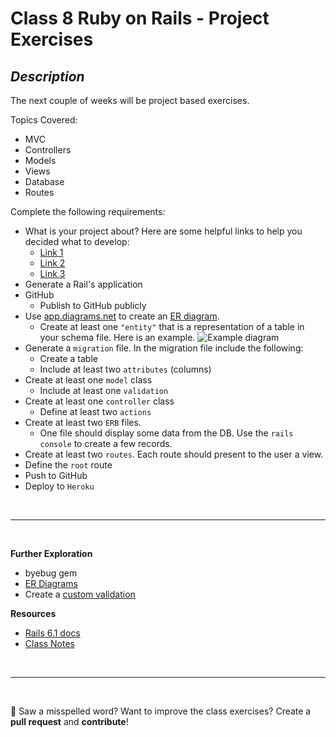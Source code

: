 # Class 8 **Ruby on Rails - Project Exercises**

## _Description_

The next couple of weeks will be project based exercises.

Topics Covered:

- MVC
- Controllers
- Models
- Views
- Database
- Routes

Complete the following requirements:


- What is your project about? Here are some helpful links to help you decided what to develop:
  - [Link 1](https://github.com/florinpop17/app-ideas)
  - [Link 2](https://github.com/The-Cool-Coders/Project-Ideas-And-Resources)
  - [Link 3](https://sloboda-studio.com/blog/fun-and-weird-ruby-on-rails-projects/)
- Generate a Rail's application
- GitHub
  - Publish to GitHub publicly
- Use [app.diagrams.net](https://app.diagrams.net/) to create an [ER diagram](https://www.lucidchart.com/pages/er-diagrams).
  - Create at least one `"entity"` that is a representation of a table in your schema file. Here is an example.
    ![Example diagram](../../assets/Rails/C8/example2.png)
- Generate a `migration` file. In the migration file include the following:
  - Create a table
  - Include at least two `attributes` (columns)
- Create at least one `model` class
  - Include at least one `validation`
- Create at least one `controller` class
  - Define at least two `actions`
- Create at least two `ERB` files.
  - One file should display some data from the DB. Use the `rails console` to create a few records.
- Create at least two `routes`. Each route should present to the user a view.
- Define the `root` route
- Push to GitHub
- Deploy to `Heroku`


<br>

---

<br>

**Further Exploration**

- byebug gem
- [ER Diagrams](https://www.lucidchart.com/pages/er-diagrams)
- Create a [custom validation](https://guides.rubyonrails.org/v6.1/active_record_validations.html)

**Resources**

- [Rails 6.1 docs](https://guides.rubyonrails.org/v6.1/)
- [Class Notes](https://github.com/cruzgerman216/CodeLabs-Ruby-on-Rails-Class-Notes/blob/main/C08-CRUD-Operations-Part-1/BookIt_app_part_1.md)

<br>

---

<br>

:wave: Saw a misspelled word? Want to improve the class exercises? Create a **pull request** and **contribute**!

